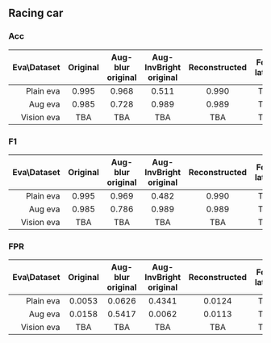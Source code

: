 


## Racing car

### Acc

| Eva\Dataset | Original | Aug-blur original | Aug-InvBright original |Reconstructed | Fore. latent | Fore. img |
|------------:|:--------:|:-----------------:|:----------------------:|:------------: |:------------:|:---------:|
|   Plain eva |   0.995    |        0.968        |   0.511   | 0.990       | TBA        |0.390        |
|     Aug eva |   0.985    |        0.728        |   0.989   |   0.989      | TBA        |0.321        |
|  Vision eva |   TBA    |        TBA        |          TBA           | TBA        | TBA        |0.983        |

### F1

| Eva\Dataset | Original | Aug-blur original |Aug-InvBright original | Reconstructed | Fore. latent | Fore. img |
|------------:|:--------:|:------------:|:------------: |:------------:|:---------:|:---------:|
|   Plain eva |   0.995    |     0.969      |0.482 |0.990 |TBA |0.075        |
|     Aug eva |  0.985    |     0.786      |0.989 |0.989 |TBA |0.297        |
|  Vision eva |   TBA    |     TBA      |TBA |TBA |TBA |0.999        |

### FPR

| Eva\Dataset | Original | Aug-blur original |    Aug-InvBright original     | Reconstructed | Fore. latent | Fore. img |
|------------:|:--------:|:------------:|:--------------------:|:------------:|:---------:|:---------:|
|   Plain eva |   0.0053    |    0.0626     | 0.4341  |0.0124|TBA |0.0820       |
|     Aug eva |   0.0158    |    0.5417      | 0.0062 |0.0113 |TBA |0.5543       |
|  Vision eva |   TBA    |     TBA      |         TBA          |TBA |TBA |0.011        |

[//]: # (## Cart pole)

[//]: # ()
[//]: # ()
[//]: # ()
[//]: # (### Acc)

[//]: # ()
[//]: # (| Eva\Dataset | Original | Aug-blur original | Aug-InvBright original |Reconstructed | Fore. latent | Fore. img |)

[//]: # (|------------:|:--------:|:-----------------:|:----------------------:|:------------: |:------------:|:---------:|)

[//]: # (|   Plain eva |   0.9880066355810617    |        0.6458819045911047        |   0.5105756578947368   | 0.9903042763157894        | TBA        |TBA        |)

[//]: # (|     Aug eva |   0.9848930921052632    |        0.7280592105263158        |   0.9891694078947368   |   0.9890213815789474      | TBA        |TBA        |)

[//]: # (|  Vision eva |   TBA    |        TBA        |          TBA           | TBA        | TBA        |TBA        |)

[//]: # ()
[//]: # (### F1)

[//]: # ()
[//]: # (| Eva\Dataset | Original | Aug-blur original |Aug-InvBright original | Reconstructed | Fore. latent | Fore. img |)

[//]: # (|------------:|:--------:|:------------:|:------------: |:------------:|:---------:|:---------:|)

[//]: # (|   Plain eva |   0.9879648167727711    |     0.4537957504192528      |0.4819373596336984 |0.9903304382058411 |TBA |TBA        |)

[//]: # (|     Aug eva |  0.9849029002539469    |     0.7858290155440415      |0.9891193892978413 |0.989024901552956 |TBA |TBA        |)

[//]: # (|  Vision eva |   TBA    |     TBA      |TBA |TBA |TBA |TBA        |)

[//]: # ()
[//]: # (### FPR)

[//]: # ()
[//]: # (| Eva\Dataset | Original | Aug-blur original |    Aug-InvBright original     | Reconstructed | Fore. latent | Fore. img |)

[//]: # (|------------:|:--------:|:------------:|:--------------------:|:------------:|:---------:|:---------:|)

[//]: # (|   Plain eva |  0.008518651362984218    |    0.0024435078909612624      | 0.43414473684210525  |0.012401315789473684 |TBA |TBA        |)

[//]: # (|     Aug eva |   0.01575657894736842    |    0.5416776315789473      | 0.006233552631578947 |0.011299342105263158 |TBA |TBA        |)

[//]: # (|  Vision eva |   TBA    |     TBA      |         TBA          |TBA |TBA |TBA        |)
